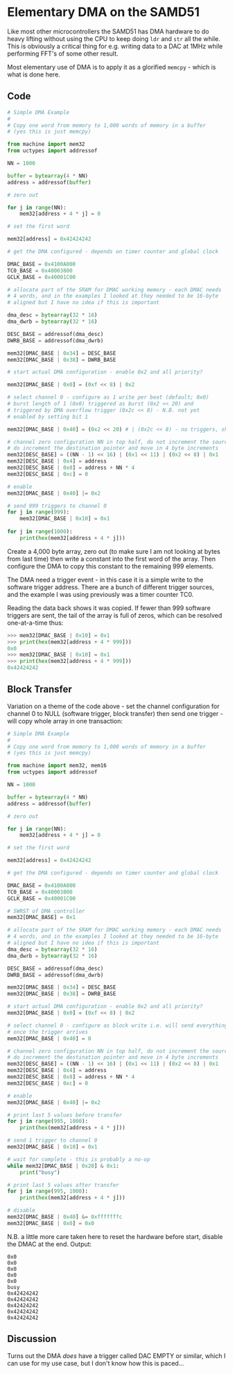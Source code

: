 # Elementary DMA on the SAMD51

Like most other microcontrollers the SAMD51 has DMA hardware to do heavy lifting without using the CPU to keep doing `ldr` and `str` all the while. This is obviously a critical thing for e.g. writing data to a DAC at 1MHz while performing FFT's of some other result.

Most elementary use of DMA is to apply it as a glorified `memcpy` - which is what is done here.

## Code

```python
# Simple DMA Example
#
# Copy one word from memory to 1,000 words of memory in a buffer
# (yes this is just memcpy)

from machine import mem32
from uctypes import addressof

NN = 1000

buffer = bytearray(4 * NN)
address = addressof(buffer)

# zero out

for j in range(NN):
    mem32[address + 4 * j] = 0

# set the first word

mem32[address] = 0x42424242

# get the DMA configured - depends on timer counter and global clock

DMAC_BASE = 0x4100A000
TC0_BASE = 0x40003800
GCLK_BASE = 0x40001C00

# allocate part of the SRAM for DMAC working memory - each DMAC needs
# 4 words, and in the examples I looked at they needed to be 16-byte
# aligned but I have no idea if this is important

dma_desc = bytearray(32 * 16)
dma_dwrb = bytearray(32 * 16)

DESC_BASE = addressof(dma_desc)
DWRB_BASE = addressof(dma_dwrb)

mem32[DMAC_BASE | 0x34] = DESC_BASE
mem32[DMAC_BASE | 0x38] = DWRB_BASE

# start actual DMA configuration - enable 0x2 and all priority?

mem32[DMAC_BASE | 0x0] = (0xf << 8) | 0x2

# select channel 0 - configure as 1 write per beat (default; 0x0)
# burst length of 1 (0x0) triggered as burst (0x2 << 20) and
# triggered by DMA overflow trigger (0x2c << 8) - N.B. not yet
# enabled by setting bit 1 

mem32[DMAC_BASE | 0x40] = (0x2 << 20) # | (0x2c << 8) - no triggers, should just work?

# channel zero configuration NN in top half, do not increment the source pointer
# do increment the destination pointer and move in 4 byte increments
mem32[DESC_BASE] = ((NN - 1) << 16) | (0x1 << 11) | (0x2 << 8) | 0x1
mem32[DESC_BASE | 0x4] = address
mem32[DESC_BASE | 0x8] = address + NN * 4
mem32[DESC_BASE | 0xc] = 0

# enable
mem32[DMAC_BASE | 0x40] |= 0x2

# send 999 triggers to channel 0
for j in range(999):
    mem32[DMAC_BASE | 0x10] = 0x1
    
for j in range(1000):
    print(hex(mem32[address + 4 * j]))
```

Create a 4,000 byte array, zero out (to make sure I am not looking at bytes from last time) then write a constant into the first word of the array. Then configure the DMA to copy this constant to the remaining 999 elements.

The DMA need a trigger event - in this case it is a simple write to the software trigger address. There are a bunch of different trigger sources, and the example I was using previously was a timer counter TC0.

Reading the data back shows it was copied. If fewer than 999 software triggers are sent, the tail of the array is full of zeros, which can be resolved one-at-a-time thus:

```python
>>> mem32[DMAC_BASE | 0x10] = 0x1
>>> print(hex(mem32[address + 4 * 999]))
0x0
>>> mem32[DMAC_BASE | 0x10] = 0x1
>>> print(hex(mem32[address + 4 * 999]))
0x42424242
```

## Block Transfer

Variation on a theme of the code above - set the channel configuration for channel 0 to NULL (software trigger, block transfer) then send one trigger - will copy whole array in one transaction:

```python
# Simple DMA Example
#
# Copy one word from memory to 1,000 words of memory in a buffer
# (yes this is just memcpy)

from machine import mem32, mem16
from uctypes import addressof

NN = 1000

buffer = bytearray(4 * NN)
address = addressof(buffer)

# zero out

for j in range(NN):
    mem32[address + 4 * j] = 0

# set the first word

mem32[address] = 0x42424242

# get the DMA configured - depends on timer counter and global clock

DMAC_BASE = 0x4100A000
TC0_BASE = 0x40003800
GCLK_BASE = 0x40001C00

# SWRST of DMA controller
mem32[DMAC_BASE] = 0x1

# allocate part of the SRAM for DMAC working memory - each DMAC needs
# 4 words, and in the examples I looked at they needed to be 16-byte
# aligned but I have no idea if this is important
dma_desc = bytearray(32 * 16)
dma_dwrb = bytearray(32 * 16)

DESC_BASE = addressof(dma_desc)
DWRB_BASE = addressof(dma_dwrb)

mem32[DMAC_BASE | 0x34] = DESC_BASE
mem32[DMAC_BASE | 0x38] = DWRB_BASE

# start actual DMA configuration - enable 0x2 and all priority?
mem32[DMAC_BASE | 0x0] = (0xf << 8) | 0x2

# select channel 0 - configure as block write i.e. will send everything
# once the trigger arrives
mem32[DMAC_BASE | 0x40] = 0

# channel zero configuration NN in top half, do not increment the source pointer
# do increment the destination pointer and move in 4 byte increments
mem32[DESC_BASE] = ((NN - 1) << 16) | (0x1 << 11) | (0x2 << 8) | 0x1
mem32[DESC_BASE | 0x4] = address
mem32[DESC_BASE | 0x8] = address + NN * 4
mem32[DESC_BASE | 0xc] = 0

# enable
mem32[DMAC_BASE | 0x40] |= 0x2

# print last 5 values before transfer
for j in range(995, 1000):
    print(hex(mem32[address + 4 * j]))

# send 1 trigger to channel 0
mem32[DMAC_BASE | 0x10] = 0x1

# wait for complete - this is probably a no-op
while mem32[DMAC_BASE | 0x28] & 0x1:
    print("busy")

# print last 5 values after transfer
for j in range(995, 1000):
    print(hex(mem32[address + 4 * j]))

# disable
mem32[DMAC_BASE | 0x40] &= 0xfffffffc
mem32[DMAC_BASE | 0x0] = 0x0
```

N.B. a little more care taken here to reset the hardware before start, disable the DMAC at the end. Output:

```
0x0
0x0
0x0
0x0
0x0
busy
0x42424242
0x42424242
0x42424242
0x42424242
0x42424242
```

## Discussion

Turns out the DMA _does_ have a trigger called DAC EMPTY or similar, which I can use for my use case, but I don't know how this is paced...
